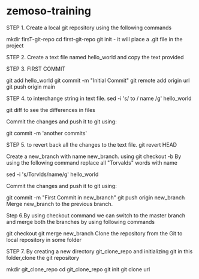 # zemoso-training

STEP 1. Create a local git repository using the following commands

mkdir firsT-git-repo
cd first-git-repo
git init - it will place a .git file in the project

STEP 2. Create a text file named hello_world and copy the text provided

STEP 3. FIRST COMMIT

git add hello_world
git commit -m "Initial Commit"
git remote add origin url
git push origin main

STEP 4. to interchange string in text file. 
sed -i 's/ to / name /g' hello_world

git diff to see the differences in files

Commit the changes and push it to git using:

git commit -m 'another commits'

STEP 5. to revert back all the changes to the text file.
git revert HEAD 

Create a new_branch with name new_branch.
using git checkout -b <branch name>
By using the following command replace all "Torvalds" words with name

sed -i 's/Torvlds/name/g' hello_world

Commit the changes and push it to git using:

git commit -m "First Commit in new_branch" 
git push origin new_branch
Merge new_branch to the previous branch.

Step 6.By using checkout command we can switch to the master branch and merge both the branches by using following commands

 git checkout
 git merge new_branch
Clone the repository from the Git to local repository in some folder

STEP 7. By creating a new directory git_clone_repo and initializing git in this folder,clone the git repository

 mkdir git_clone_repo
 cd git_clone_repo
 git init
 git clone url
